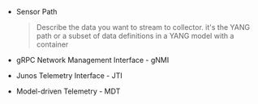 * Sensor Path
    > Describe the data you want to stream to collector. it's the YANG path or a subset of data definitions in a YANG model with a container

* gRPC Network Management Interface - gNMI 
* Junos Telemetry Interface - JTI
* Model-driven Telemetry - MDT